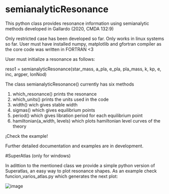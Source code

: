 # semianalyticResonance
This python class provides resonance information using semianalytic methods developed in Gallardo (2020, CMDA 132:9)

Only restricted case has been developed so far.
Only works in linux systems so far.
User must have installed numpy, matplotlib and gfortran compiler as the core code was written in FORTRAN <3 

User must initialize a resonance as follows:

reso1 = semianalyticResonance(star_mass, a_pla, e_pla, pla_mass, k, kp, e, inc, argper, lonNod)

The class semianalyticResonance() currently has six methods
  1) which_resonance() prints the resonance
  2) which_units() prints the units used in the code
  3) width() wich gives stable width
  4) sigmas() which gives equilibrium points
  5) period() which gives libration period for each equilibrium point
  6) hamiltonian(a_width, levels) which plots hamiltonian level curves of the theory

¡Check the example!

Further detailed documentation and examples are in development.

#SuperAtlas (only for windows)

In adittion to the mentioned class we provide a simple python version of Superatlas, an easy way to plot resonance shapes.
As an example check funcion_varios_atlas.py which generates the next plot:

![image](https://github.com/NicolasPan/semianalyticResonance/assets/120610601/0ef3296a-1870-4487-8391-37ad93b84054)

